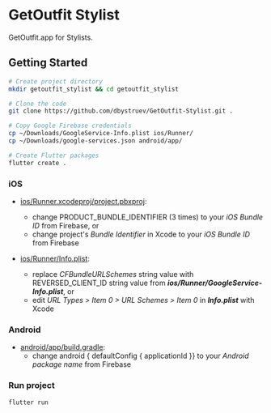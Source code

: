 # GetOutfit Stylist

GetOutfit.app for Stylists.

## Getting Started

```bash
# Create project directory
mkdir getoutfit_stylist && cd getoutfit_stylist

# Clone the code
git clone https://github.com/dbystruev/GetOutfit-Stylist.git .

# Copy Google Firebase credentials
cp ~/Downloads/GoogleService-Info.plist ios/Runner/
cp ~/Downloads/google-services.json android/app/

# Create Flutter packages
flutter create .
```

### iOS
- [ios/Runner.xcodeproj/project.pbxproj](https://github.com/dbystruev/GetOutfit-Stylist/blob/master/ios/Runner.xcodeproj/project.pbxproj):
  - change PRODUCT_BUNDLE_IDENTIFIER (3 times) to your *iOS Bundle ID* from Firebase, or
  - change project's *Bundle Identifier* in Xcode to your *iOS Bundle ID* from Firebase

- [ios/Runner/Info.plist](https://github.com/dbystruev/GetOutfit-Stylist/blob/master/ios/Runner/Info.plist):
  - replace *CFBundleURLSchemes* string value with REVERSED_CLIENT_ID string value from ***ios/Runner/GoogleService-Info.plist***, or
  - edit *URL Types > Item 0 > URL Schemes > Item 0* in ***Info.plist*** with Xcode

### Android
- [android/app/build.gradle](https://github.com/dbystruev/GetOutfit-Stylist/blob/master/android/app/build.gradle):
  - change android { defaultConfig { applicationId }} to your *Android package name* from Firebase

### Run project
```bash
flutter run
```
